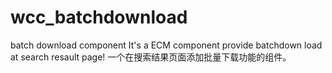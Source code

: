 wcc_batchdownload
=================

batch download component
It's a ECM component provide batchdown load at search resault page!
一个在搜索结果页面添加批量下载功能的组件。
